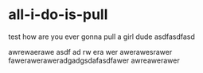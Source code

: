 # all-i-do-is-pull
test
how are you ever gonna pull a girl
dude
asdfasdfasd

awrewaerawe
asdf
ad
rw
era
wer
awerawesrawer
faweraweraweradgadgsdafasdfawer
awreawerawer
